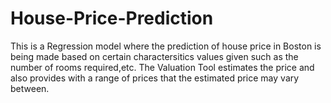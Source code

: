 # House-Price-Prediction
This is a Regression model where the prediction of house price in Boston is being made based on certain charactersitics values given such as the number of rooms required,etc.
The Valuation Tool estimates the price and also provides with a range of prices that the estimated price may vary between.
